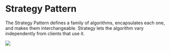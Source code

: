 # Strategy Pattern

The Strategy Pattern defines a family of algorithms,
encapsulates each one, and makes them interchangeable.
Strategy lets the algorithm vary independently from clients that use it.

![](/src/main/resources/Strategy%20Pattern.jpg?raw=true)
